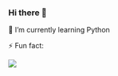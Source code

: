 ### Hi there 👋

🌱 I’m currently learning Python


⚡ Fun fact: <Null>


![](https://komarev.com/ghpvc/?username=mahfujarr&label=ThisProfileIsViewed )
<!--
- 👯 I’m looking to collaborate on ...
- 🤔 I’m looking for help with ...
- 📫 How to reach me: ...
- 😄 Pronouns: ...
-->